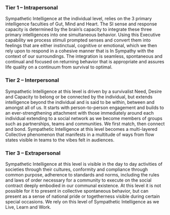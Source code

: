 ### Tier 1 – Intrapersonal
Sympathetic Intelligence at the individual level, relies on the 3
primary intelligence faculties of Gut, Mind and Heart. The SI sense and response
capacity is determined by the brain’s capacity to integrate these three primary
intelligences into one simultaneous behavior. Using this Executive capability we
process stimuli prompted senses and convert them into feelings that are either
instinctual, cognitive or emotional, which we then rely upon to respond in a cohesive
manner that is In Sympathy with the context of our surroundings. The integration is
seamless, spontaneous and continual and focused on returning behavior that is
appropriate and assures life quality on a continuum from survival to optimal.

### Tier 2 – Interpersonal
Sympathetic Intelligence at this level is driven by a survivalist Need, Desire and Capacity to belong or be connected by the individual, but extends intelligence beyond the individual and is said to be within, between and amongst all of us. It starts with person-to-person engagement and builds to an ever-strengthening attachment with those immediately around each individual extending to a social network as we become members of groups such as partnerships, teams and communities. We first match, then connect and bond. Sympathetic Intelligence at this level becomes a multi-layered Collective phenomenon that manifests in a multitude of ways from flow states visible in teams to the vibes felt in audiences.


### Tier 3 – Extrapersonal
Sympathetic Intelligence at this level is visible in the day to day activities of societies through their cultures, conformity and compliance through common purpose, adherence to standards and norms, including the rules and laws of order necessary for a community to execute on the social contract deeply embodied in our communal existence. At this level it is not possible for it to present in collective spontaneous behavior, but can present as a sense of national pride or togetherness visible during certain special occasions. We rely on this level of Sympathetic Intelligence as we Live, Learn and Work.
